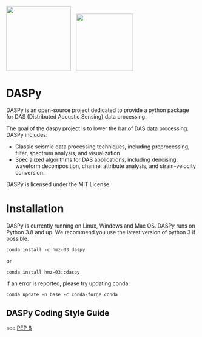 <img src="https://upload.wikimedia.org/wikipedia/en/3/3c/Logo_of_University_of_Science_and_Technology_of_China.svg" height="170" />&emsp;<img src="https://dams.ustc.edu.cn/_upload/tpl/0c/4e/3150/template3150/images/pcdams.png" height="150" />


# DASPy

DASPy is an open-source project dedicated to provide a python package for DAS (Distributed Acoustic Sensing) data processing.

The goal of the daspy project is to lower the bar of DAS data processing. DASPy includes:
* Classic seismic data processing techniques, including preprocessing, filter, spectrum analysis, and visualization
* Specialized algorithms for DAS applications, including denoising, waveform decomposition, channel attribute analysis, and strain-velocity conversion. 

DASPy is licensed under the MIT License.

# Installation
DASPy is currently running on Linux, Windows and Mac OS.
DASPy runs on Python 3.8 and up. We recommend you use the latest version of python 3 if possible.

```
conda install -c hmz-03 daspy
```
or
```
conda install hmz-03::daspy
```

If an error is reported, please try updating conda:

```
conda update -n base -c conda-forge conda
```

## DASPy Coding Style Guide
see [PEP 8](https://peps.python.org/pep-0008/)
